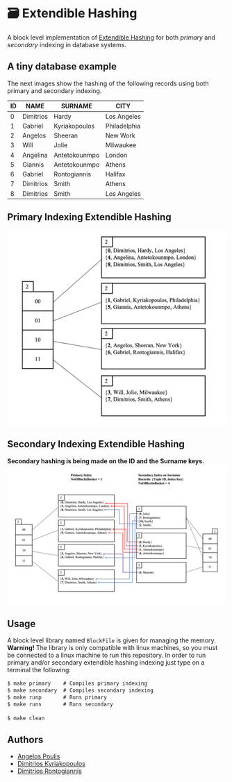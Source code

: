 # 🗃️ Extendible Hashing 

A block level implementation of [Extendible Hashing](https://en.wikipedia.org/wiki/Extendible_hashing) for both _primary_ and _secondary_ indexing in database systems.

## A tiny database example 

The next images show the hashing of the following records using both primary and secondary indexing.

ID | NAME      | SURNAME       | CITY
-- | --------- | ------------- | ----
0  | Dimitrios | Hardy         | Los Angeles
1  | Gabriel   | Kyriakopoulos | Philadelphia
2  | Angelos   | Sheeran       | New Work
3  | Will      | Jolie         | Milwaukee  
4  | Angelina  | Antetokounmpo | London
5  | Giannis   | Antetokounmpo | Athens
6  | Gabriel   | Rontogiannis  | Halifax
7  | Dimitrios | Smith         | Athens  
8  | Dimitrios | Smith         | Los Angeles

## Primary Indexing Extendible Hashing
<img src="./images/primary_eh.png" width = 600>

## Secondary Indexing Extendible Hashing
**Secondary hashing is being made on the ID and the Surname keys.**
<img src="./images/secondary_eh.png">

## Usage
A block level library named `BlockFile` is given for managing the memory.  
**Warning!** The library is only compatible with linux machines, so you must be connected to a linux machine to run this repository.
In order to run primary and/or secondary extendible hashing indexing just type on a terminal the following:

``` 
$ make primary    # Compiles primary indexing
$ make secondary  # Compiles secondary indexing
$ make runp       # Runs primary
$ make runs       # Runs secondary

$ make clean 
```

## Authors
* [Angelos Poulis](https://github.com/angelosps)
* [Dimitrios Kyriakopoulos](https://github.com/dimitrskpl)
* [Dimitrios Rontogiannis](https://github.com/rondojim)
